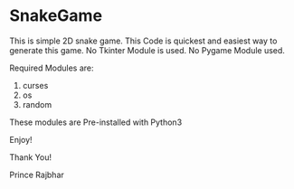 # SnakeGame
This is simple 2D snake game.
This Code is quickest and easiest way to generate this game.
No Tkinter Module is used.
No Pygame Module used.

Required Modules are:
1) curses
2) os
3) random

These modules are Pre-installed with Python3 

Enjoy!

Thank You!

Prince Rajbhar

